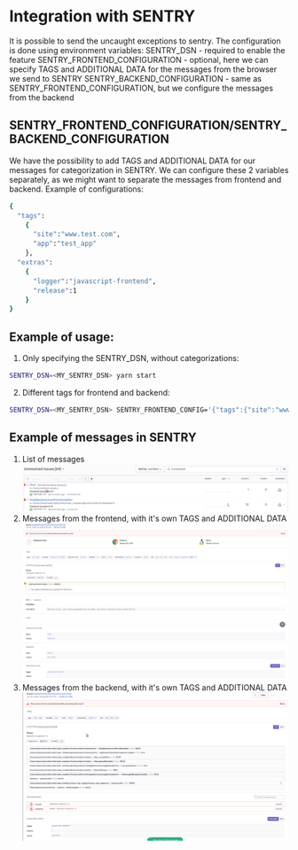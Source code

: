 # Integration with SENTRY

It is possible to send the uncaught exceptions to sentry.
The configuration is done using environment variables:
SENTRY_DSN - required to enable the feature
SENTRY_FRONTEND_CONFIGURATION - optional, here we can specify TAGS and ADDITIONAL DATA for the messages from the browser we send to SENTRY
SENTRY_BACKEND_CONFIGURATION - same as SENTRY_FRONTEND_CONFIGURATION, but we configure the messages from the backend

## SENTRY_FRONTEND_CONFIGURATION/SENTRY_BACKEND_CONFIGURATION

We have the possibility to add TAGS and ADDITIONAL DATA for our messages for categorization in SENTRY. We can configure these 2 variables separately, as we might want to separate the messages from frontend and backend.
Example of configurations:
```bash
{
  "tags":
    {
      "site":"www.test.com",
      "app":"test_app"
    },
  "extras":
    {
      "logger":"javascript-frontend", 
      "release":1
    }
}
```

## Example of usage:
1. Only specifying the SENTRY_DSN, without categorizations:
```bash
SENTRY_DSN=<MY_SENTRY_DSN> yarn start
```
2. Different tags for frontend and backend:
```bash
SENTRY_DSN=<MY_SENTRY_DSN> SENTRY_FRONTEND_CONFIG='{"tags":{"site":"www.test.com","app":"test_app"},"extras":{"logger":"javascript-frontend", "release":1}}' SENTRY_BACKEND_CONFIG='{"tags":{"site":"www.test.com","app":"test_app"},"extras":{"logger":"javascript-backend", "release":2, "server":"server#1"}}'  yarn start
```

## Example of messages in SENTRY
1. List of messages
![](sentry_messages.png)
2. Messages from the frontend, with it's own TAGS and ADDITIONAL DATA
![](sentry_frontend_message.png)
3. Messages from the backend, with it's own TAGS and ADDITIONAL DATA
![](sentry_backend_message.png)
